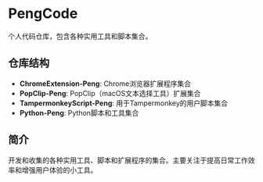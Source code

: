 # PengCode

个人代码仓库，包含各种实用工具和脚本集合。

## 仓库结构

- **ChromeExtension-Peng**: Chrome浏览器扩展程序集合
- **PopClip-Peng**: PopClip（macOS文本选择工具）扩展集合
- **TampermonkeyScript-Peng**: 用于Tampermonkey的用户脚本集合
- **Python-Peng**: Python脚本和工具集合

## 简介

开发和收集的各种实用工具、脚本和扩展程序的集合。主要关注于提高日常工作效率和增强用户体验的小工具。

